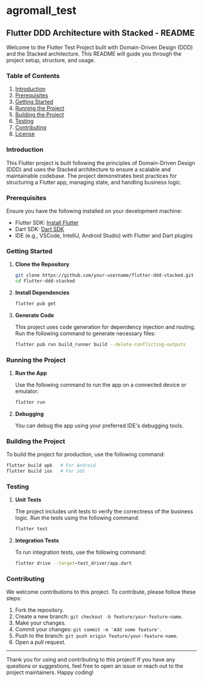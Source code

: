 # agromall_test
## Flutter DDD Architecture with Stacked - README

Welcome to the Flutter Test Project built with Domain-Driven Design (DDD) and the Stacked architecture. This README will guide you through the project setup, structure, and usage.

### Table of Contents

1. [Introduction](#introduction)
3. [Prerequisites](#prerequisites)
4. [Getting Started](#getting-started)
5. [Running the Project](#running-the-project)
6. [Building the Project](#building-the-project)
7. [Testing](#testing)
8. [Contributing](#contributing)
9. [License](#license)

### Introduction

This Flutter project is built following the principles of Domain-Driven Design (DDD) and uses the Stacked architecture to ensure a scalable and maintainable codebase. The project demonstrates best practices for structuring a Flutter app, managing state, and handling business logic.

### Prerequisites

Ensure you have the following installed on your development machine:

- Flutter SDK: [Install Flutter](https://flutter.dev/docs/get-started/install)
- Dart SDK: [Dart SDK](https://dart.dev/get-dart)
- IDE (e.g., VSCode, IntelliJ, Android Studio) with Flutter and Dart plugins

### Getting Started

1. **Clone the Repository**

   ```bash
   git clone https://github.com/your-username/flutter-ddd-stacked.git
   cd flutter-ddd-stacked
   ```

2. **Install Dependencies**

   ```bash
   flutter pub get
   ```

3. **Generate Code**

   This project uses code generation for dependency injection and routing. Run the following command to generate necessary files:

   ```bash
   flutter pub run build_runner build --delete-conflicting-outputs
   ```

### Running the Project

1. **Run the App**

   Use the following command to run the app on a connected device or emulator:

   ```bash
   flutter run
   ```

2. **Debugging**

   You can debug the app using your preferred IDE's debugging tools.

### Building the Project

To build the project for production, use the following command:

```bash
flutter build apk   # For Android
flutter build ios   # For iOS
```

### Testing

1. **Unit Tests**

   The project includes unit tests to verify the correctness of the business logic. Run the tests using the following command:

   ```bash
   flutter test
   ```

2. **Integration Tests**

   To run integration tests, use the following command:

   ```bash
   flutter drive --target=test_driver/app.dart
   ```

### Contributing

We welcome contributions to this project. To contribute, please follow these steps:

1. Fork the repository.
2. Create a new branch: `git checkout -b feature/your-feature-name`.
3. Make your changes.
4. Commit your changes: `git commit -m 'Add some feature'`.
5. Push to the branch: `git push origin feature/your-feature-name`.
6. Open a pull request.

---

Thank you for using and contributing to this project! If you have any questions or suggestions, feel free to open an issue or reach out to the project maintainers. Happy coding!
